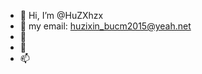 - 👋 Hi, I’m @HuZXhzx
- 👀 my email: huzixin_bucm2015@yeah.net
- 🌱 
- 💞️
- 📫
  
<!---
HuZXhzx/HuZXhzx is a ✨ special ✨ repository because its `README.md` (this file) appears on your GitHub profile.
You can click the Preview link to take a look at your changes.
--->

